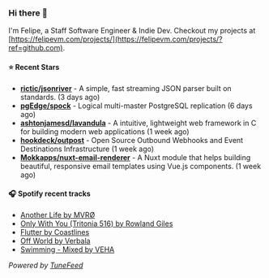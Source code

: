 ### Hi there 👋

I'm Felipe, a Staff Software Engineer & Indie Dev. Checkout my projects at [https://felipevm.com/projects/](https://felipevm.com/projects/?ref=github.com).

#### ⭐ Recent Stars
- **[rictic/jsonriver](https://github.com/rictic/jsonriver)** - A simple, fast streaming JSON parser built on standards. (3 days ago)
- **[pgEdge/spock](https://github.com/pgEdge/spock)** - Logical multi-master PostgreSQL replication (6 days ago)
- **[ashtonjamesd/lavandula](https://github.com/ashtonjamesd/lavandula)** - A intuitive, lightweight web framework in C for building modern web applications (1 week ago)
- **[hookdeck/outpost](https://github.com/hookdeck/outpost)** - Open Source Outbound Webhooks and Event Destinations Infrastructure (1 week ago)
- **[Mokkapps/nuxt-email-renderer](https://github.com/Mokkapps/nuxt-email-renderer)** - A Nuxt module that helps building beautiful, responsive email templates using Vue.js components. (1 week ago)

#### 🎧 Spotify recent tracks
- [Another Life by MVRØ](https://open.spotify.com/track/6a3VTcqaCx7vBqpbEpDiKW)
- [Only With You (Tritonia 516) by Rowland Giles](https://open.spotify.com/track/4Ik1ysTp3Mla3ZExOKqe6t)
- [Flutter by Coastlines](https://open.spotify.com/track/3BfibDq8VNQY5JLKb2n9ib)
- [Off World by Verbala](https://open.spotify.com/track/2V5kYF7CDqcnsE3rVB1Nfn)
- [Swimming - Mixed by VEHA](https://open.spotify.com/track/176eyh1qPP4VyCP2Px8k3K)

_Powered by [TuneFeed](https://tunefeed.app?ref=github.com)_
